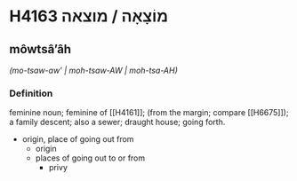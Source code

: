 # H4163 מוֹצָאָה / מוצאה

## môwtsâʼâh

_(mo-tsaw-aw' | moh-tsaw-AW | moh-tsa-AH)_

### Definition

feminine noun; feminine of [[H4161]]; (from the margin; compare [[H6675]]); a family descent; also a sewer; draught house; going forth.

- origin, place of going out from
    - origin
    - places of going out to or from
        - privy
